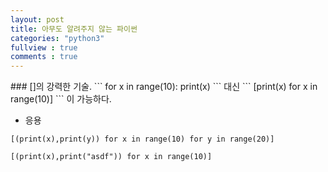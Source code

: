 ```yaml
---
layout: post
title: 아무도 알려주지 않는 파이썬
categories: "python3"
fullview : true
comments : true
---
```

<p>
### []의 강력한 기술.
```
for x in range(10):
    print(x)
```
대신
```
[print(x) for x in range(10)]
```
이 가능하다.

+ 응용
```
[(print(x),print(y)) for x in range(10) for y in range(20)]
```

```
[(print(x),print("asdf")) for x in range(10)]
```
</p>
